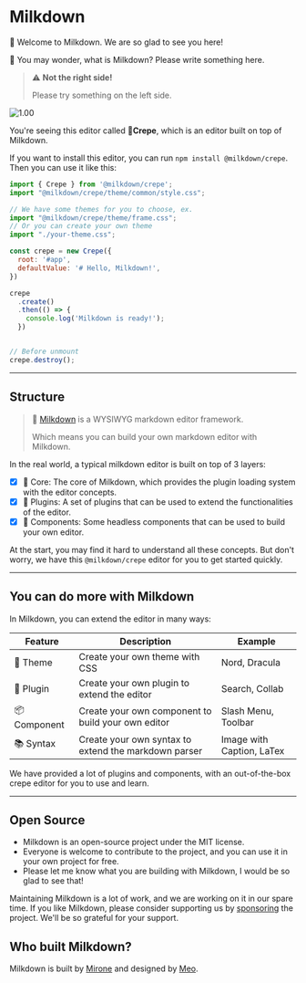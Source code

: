 # Milkdown

👋 Welcome to Milkdown. We are so glad to see you here!

💭 You may wonder, what is Milkdown? Please write something here.

> ⚠️ **Not the right side!**
>
> Please try something on the left side.

![1.00](https://milkdown.dev/polar.jpeg 'Hello by a polar bear')

You're seeing this editor called **🥞Crepe**, which is an editor built on top of Milkdown.

If you want to install this editor, you can run `npm install @milkdown/crepe`. Then you can use it like this:

```JavaScript
import { Crepe } from '@milkdown/crepe';
import "@milkdown/crepe/theme/common/style.css";

// We have some themes for you to choose, ex.
import "@milkdown/crepe/theme/frame.css";
// Or you can create your own theme
import "./your-theme.css";

const crepe = new Crepe({
  root: '#app',
  defaultValue: '# Hello, Milkdown!',
})

crepe
  .create()
  .then(() => {
    console.log('Milkdown is ready!');
  })


// Before unmount
crepe.destroy();
```

---

## Structure

> 🍼 [Milkdown](https://github.com/Milkdown/milkdown) is a WYSIWYG markdown editor framework.
>
> Which means you can build your own markdown editor with Milkdown.

In the real world, a typical milkdown editor is built on top of 3 layers:

- [x] 🥛 Core: The core of Milkdown, which provides the plugin loading system with the editor concepts.
- [x] 🧇 Plugins: A set of plugins that can be used to extend the functionalities of the editor.
- [x] 🍮 Components: Some headless components that can be used to build your own editor.

At the start, you may find it hard to understand all these concepts.
But don't worry, we have this `@milkdown/crepe` editor for you to get started quickly.

---

## You can do more with Milkdown

In Milkdown, you can extend the editor in many ways:

| Feature      | Description                                          | Example                   |
| ------------ | ---------------------------------------------------- | ------------------------- |
| 🎨 Theme     | Create your own theme with CSS                       | Nord, Dracula             |
| 🧩 Plugin    | Create your own plugin to extend the editor          | Search, Collab            |
| 📦 Component | Create your own component to build your own editor   | Slash Menu, Toolbar       |
| 📚 Syntax    | Create your own syntax to extend the markdown parser | Image with Caption, LaTex |

We have provided a lot of plugins and components, with an out-of-the-box crepe editor for you to use and learn.

---

## Open Source

- Milkdown is an open-source project under the MIT license.
- Everyone is welcome to contribute to the project, and you can use it in your own project for free.
- Please let me know what you are building with Milkdown, I would be so glad to see that!

Maintaining Milkdown is a lot of work, and we are working on it in our spare time.
If you like Milkdown, please consider supporting us by [sponsoring](https://github.com/sponsors/Saul-Mirone) the project.
We'll be so grateful for your support.

## Who built Milkdown?

Milkdown is built by [Mirone](https://github.com/Saul-Mirone) and designed by [Meo](https://meo.cool).
